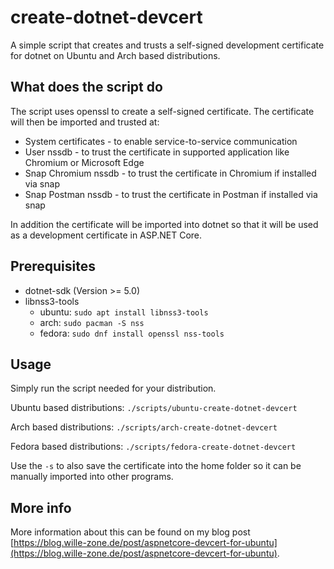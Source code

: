 # create-dotnet-devcert

A simple script that creates and trusts a self-signed development certificate for dotnet on Ubuntu and Arch based distributions.

## What does the script do

The script uses openssl to create a self-signed certificate. The certificate will then be imported and trusted at:

- System certificates - to enable service-to-service communication
- User nssdb - to trust the certificate in supported application like Chromium or Microsoft Edge
- Snap Chromium nssdb - to trust the certificate in Chromium if installed via snap
- Snap Postman nssdb - to trust the certificate in Postman if installed via snap

In addition the certificate will be imported into dotnet so that it will be used as a development certificate in ASP.NET Core.

## Prerequisites

- dotnet-sdk (Version >= 5.0)
- libnss3-tools
  - ubuntu: `sudo apt install libnss3-tools`
  - arch: `sudo pacman -S nss`
  - fedora: `sudo dnf install openssl nss-tools`

## Usage

Simply run the script needed for your distribution.

Ubuntu based distributions:
`./scripts/ubuntu-create-dotnet-devcert`

Arch based distributions:
`./scripts/arch-create-dotnet-devcert`

Fedora based distributions:
`./scripts/fedora-create-dotnet-devcert`

Use the `-s` to also save the certificate into the home folder so it can be manually imported into other programs.

## More info

More information about this can be found on my blog post [https://blog.wille-zone.de/post/aspnetcore-devcert-for-ubuntu](https://blog.wille-zone.de/post/aspnetcore-devcert-for-ubuntu).
